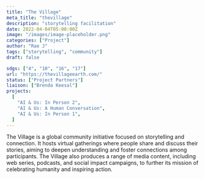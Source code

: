 ```yaml
---
title: "The Village"
meta_title: "thevillage"
description: "storytelling facilitation"
date: 2022-04-04T05:00:00Z
image: "/images/image-placeholder.png"
categories: ["Project"]
author: "Rae J"
tags: ["storytelling", "community"]
draft: false

sdgs: ["4", "10", "16", "17"]
url: "https://thevillageearth.com/"
status: ["Project Partners"]
liaison: ["Brenda Keesal"]
projects:
  [
    "AI & Us: In Person 2",
    "AI & Us: A Human Conversation",
    "AI & Us: In Person 1",
  ]
---
```


The Village is a global community initiative focused on storytelling and connection. It hosts virtual gatherings where people share and discuss their stories, aiming to deepen understanding and foster connections among participants. The Village also produces a range of media content, including web series, podcasts, and social impact campaigns, to further its mission of celebrating humanity and inspiring action.
